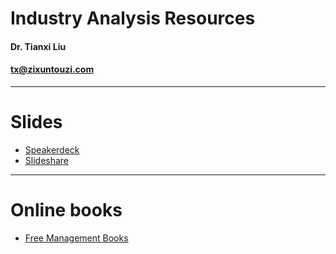 <!-- $theme: gaia -->

Industry Analysis Resources
===

#### Dr. Tianxi Liu 
#### tx@zixuntouzi.com



---
<!-- template: invert -->
# Slides

- [Speakerdeck](https://speakerdeck.com)
- [Slideshare](http://www.slideshare.net/)

---
# Online books

- [Free Management Books](http://www.free-management-ebooks.com/)